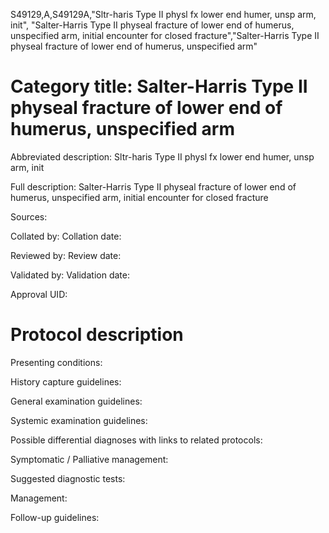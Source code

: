 S49129,A,S49129A,"Sltr-haris Type II physl fx lower end humer, unsp arm, init", "Salter-Harris Type II physeal fracture of lower end of humerus, unspecified arm, initial encounter for closed fracture","Salter-Harris Type II physeal fracture of lower end of humerus, unspecified arm"
# Category title: Salter-Harris Type II physeal fracture of lower end of humerus, unspecified arm

Abbreviated description: Sltr-haris Type II physl fx lower end humer, unsp arm, init

Full description: Salter-Harris Type II physeal fracture of lower end of humerus, unspecified arm, initial encounter for closed fracture

Sources:

Collated by:
Collation date:

Reviewed by:
Review date:

Validated by:
Validation date:

Approval UID:

# Protocol description

Presenting conditions:

History capture guidelines:

General examination guidelines:

Systemic examination guidelines:

Possible differential diagnoses with links to related protocols:

Symptomatic / Palliative management:

Suggested diagnostic tests:

Management:

Follow-up guidelines:
